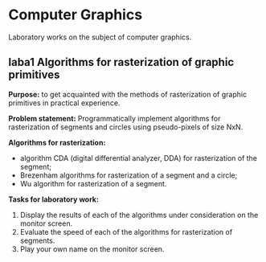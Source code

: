 # Computer Graphics
Laboratory works on the subject of computer graphics.

## laba1 Algorithms for rasterization of graphic primitives 

**Purpose:** 
to get acquainted with the methods of rasterization of graphic primitives in practical experience.

**Problem statement:**
Programmatically implement algorithms for rasterization of segments and circles using pseudo-pixels of size NxN.

**Algorithms for rasterization:**
- algorithm CDA (digital differential analyzer, DDA) for rasterization of the segment;
- Brezenham algorithms for rasterization of a segment and a circle;
- Wu algorithm for rasterization of a segment.

**Tasks for laboratory work:**
1. Display the results of each of the algorithms under consideration on the monitor screen.
2. Evaluate the speed of each of the algorithms for rasterization of segments.
3. Play your own name on the monitor screen.
